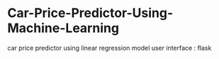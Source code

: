# Car-Price-Predictor-Using-Machine-Learning
car price predictor using linear regression model
user interface : flask
